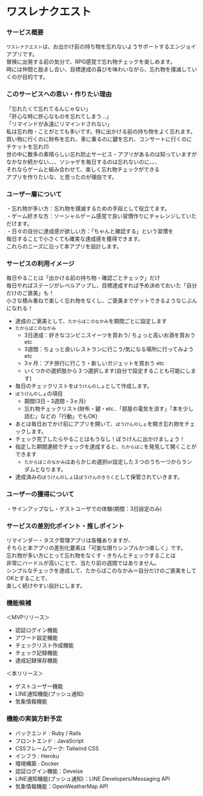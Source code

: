 # ワスレナクエスト

### サービス概要
`ワスレナクエスト`は、お出かけ前の持ち物を忘れないようサポートするエンジョイアプリです。  
冒険に出発する前の気分で、RPG感覚で忘れ物チェックを楽しめます。  
時には仲間と励まし合い、目標達成の喜びを味わいながら、忘れ物を撲滅していくのが目的です。  

### このサービスへの思い・作りたい理由
「忘れたくて忘れてるんじゃない」  
「肝心な時に肝心なものを忘れてしまう…」  
「リマインドが永遠にリマインドされない」  
私は忘れ物・ことがとても多いです。特に出かける前の持ち物をよく忘れます。  
買い物に行くのに財布を忘れ、車に乗るのに鍵を忘れ、コンサートに行くのにチケットを忘れ(!)  
世の中に数多の素晴らしい忘れ防止サービス・アプリがあるのは知っていますが  
なかなか続かない、、、ソシャゲを毎日するのは忘れないのに、、、  
それならゲームと組み合わせて、楽しく忘れ物チェックができる  
アプリを作りたいな、と思ったのが理由です。  

### ユーザー層について
・忘れ物が多い方：忘れ物を撲滅するための手段として役立てます。  
・ゲーム好きな方：ソーシャルゲーム感覚で良い習慣作りにチャレンジしていただけます。  
・日々の自分に達成感が欲しい方：「ちゃんと確認する」という習慣を  
毎日することで小さくても確実な達成感を獲得できます。  
これらのニーズに沿って本アプリを設計します。

### サービスの利用イメージ
毎日やることは「出かける前の持ち物・確認ごとチェック」だけ  
毎日やればステージがレベルアップし、目標達成すれば予め決めておいた「自分だけのご褒美」も！  
小さな積み重ねで楽しく忘れ物をなくし、ご褒美までゲットできるようなじぶんになれる！  

- 達成のご褒美として、`たからばこのなかみ`を期間ごとに設定します
- `たからばこのなかみ`
  - 3日達成：好きなコンビニスイーツを買おう/ ちょっと高いお酒を買おう etc
  - 3週間：ちょっと良いレストランに行こう/気になる場所に行ってみよう etc
  - 3ヶ月：プチ旅行に行こう・新しいガジェットを買おう etc
  - いくつかの選択肢から３つ選択します(自分で設定することも可能にします)
- 毎日のチェックリストを`ぼうけんのしょ`として作成します。
- `ぼうけんのしょ`の項目
   - 期間(3日・3週間・3ヶ月)
   - 忘れ物チェックリスト(財布・鍵・etc..「部屋の電気を消す」「本を少し読む」などの「行動」でもOK)
- あとは毎日おでかけ前にアプリを開いて、`ぼうけんのしょ`を開き忘れ物をチェックします。
- チェック完了したらやることはもうなし！ぼうけんに出かけましょう！
- 指定した期間連続でチェックを達成すると、`たからばこ`を発見して開くことができます
  - `たからばこのなかみ`はあらかじめ選択or設定した３つのうち一つからランダムとなります。
- 達成済みの`ぼうけんのしょ`は`ぼうけんのきろく`として保管されていきます。


### ユーザーの獲得について
・サインアップなし・ゲストユーザでの体験(期間：3日設定のみ)

### サービスの差別化ポイント・推しポイント
リマインダー・タスク管理アプリは各種ありますが、  
そちらと本アプリの差別化要素は「可能な限りシンプルかつ楽しく」です。  
忘れ物が多い方にとって忘れ物をなくす・きちんとチェックすることは  
非常にハードルが高いことで、当たり前の週間ではありません。  
シンプルなチェックを達成して、たからばこのなかみ＝自分だけのご褒美をしてOKとすることで、  
楽しく続けやすい設計にします。

### 機能候補
＜MVPリリース＞
- 認証ログイン機能
- アワード設定機能
- チェックリスト作成機能
- チェック記録機能
- 達成記録保存機能

＜本リリース＞
- ゲストユーザー機能
- LINE通知機能(プッシュ通知)
- 気象情報機能
 
### 機能の実装方針予定
- バックエンド : Ruby / Rails
- フロントエンド :  JavaScript
- CSSフレームワーク: Tailwind CSS 
- インフラ : Heroku
- 環境構築 : Docker
- 認証ログイン機能：Deveise
- LINE通知機能(プッシュ通知)：LINE Developers/Messaging API
- 気象情報機能：OpenWeatherMap API


